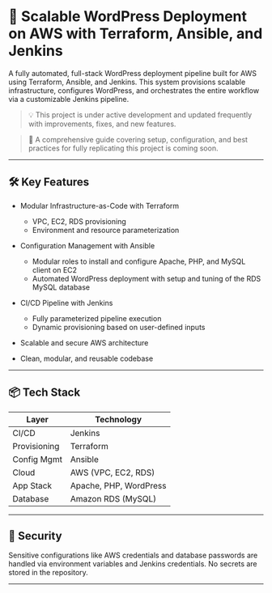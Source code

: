 # 🚀 Scalable WordPress Deployment on AWS with Terraform, Ansible, and Jenkins

A fully automated, full-stack WordPress deployment pipeline built for AWS using Terraform, Ansible, and Jenkins. This system provisions scalable infrastructure, configures WordPress, and orchestrates the entire workflow via a customizable Jenkins pipeline.

> 💡 This project is under active development and updated frequently with improvements, fixes, and new features.

> 📘 A comprehensive guide covering setup, configuration, and best practices for fully replicating this project is coming soon.


---

## 🛠️ Key Features

- Modular Infrastructure-as-Code with Terraform
  - VPC, EC2, RDS provisioning
  - Environment and resource parameterization
    
- Configuration Management with Ansible
  - Modular roles to install and configure Apache, PHP, and MySQL client on EC2  
  - Automated WordPress deployment with setup and tuning of the RDS MySQL database   

- CI/CD Pipeline with Jenkins
  - Fully parameterized pipeline execution
  - Dynamic provisioning based on user-defined inputs
    
- Scalable and secure AWS architecture
- Clean, modular, and reusable codebase

---

## 📦 Tech Stack

| Layer         | Technology                     |
|--------------|---------------------------------|
| CI/CD        | Jenkins                         |
| Provisioning | Terraform                       |
| Config Mgmt   | Ansible                         |
| Cloud        | AWS (VPC, EC2, RDS)             |
| App Stack    | Apache, PHP, WordPress          |
| Database     | Amazon RDS (MySQL)              |

---


## 🔐 Security

Sensitive configurations like AWS credentials and database passwords are handled via environment variables and Jenkins credentials. No secrets are stored in the repository.

---

